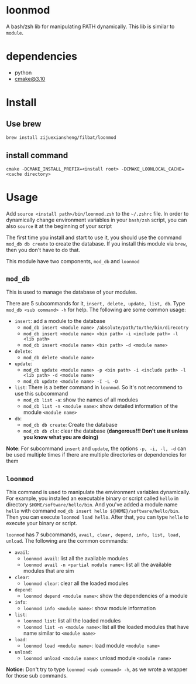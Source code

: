 # loonmod

A bash/zsh lib for manipulating PATH dynamically. This lib is similar to `module`.

# dependencies

* python
* cmake@3.10

# Install

## Use brew

`brew install zijuexiansheng/filbat/loonmod`

## install command 

`cmake -DCMAKE_INSTALL_PREFIX=<install root> -DCMAKE_LOONLOCAL_CACHE=<cache directory>`

# Usage

Add `source <install path>/bin/loonmod.zsh` to the `~/.zshrc` file. In order to dynamically change environment variables in your `bash/zsh` script, you can also `source` it at the beginning of your script

The first time you install and start to use it, you should use the command `mod_db db create` to create the database. If you install this module via `brew`, then you don't have to do that.

This module have two components, `mod_db` and `loonmod`

## `mod_db`

This is used to manage the database of your modules.

There are 5 subcommands for it, `insert, delete, update, list, db`. Type `mod_db <sub command> -h` for help. The following are some common usage:

* `insert`: add a module to the database
    * `mod_db insert <module name> /absolute/path/to/the/bin/direcotry`
    * `mod_db insert <module name> <bin path> -i <include path> -l <lib path>`
    * `mod_db insert <module name> <bin path> -d <module name>`
* `delete`:
    * `mod_db delete <module name>`
* `update`:
    * `mod_db update <module name> -p <bin path> -i <include path> -l <lib path> -d <module name>`
    * `mod_db update <module name> -I -L -D`
* `list`: There is a better command in `loonmod`. So it's not recommend to use this subcommand
    * `mod_db list -a`: show the names of all modules 
    * `mod_db list -n <module name>`: show detailed information of the module `<module name>`
* `db`:
    * `mod_db db create`: Create the database
    * `mod_db db cls`: clear the database **(dangerous!!! Don't use it unless you know what you are doing)**

**Note**: For subcommand `insert` and `update`, the options `-p, -i, -l, -d` can be used multiple times if there are multiple directories or dependencies for them

## `loonmod`

This command is used to manipulate the environment variables dynamically. For example, you installed an executable binary or script called `hello` in directory `$HOME/software/hello/bin`. And you've added a module name `hello` with command `mod_db insert hello ${HOME}/software/hello/bin`. Then you can execute `loonmod load hello`. After that, you can type `hello` to execute your binary or script.

`loonmod` has 7 subcommands, `avail, clear, depend, info, list, load, unload`. The following are the common commands:

* `avail`:
    * `loonmod avail`: list all the available modules
    * `loonmod avail -n <partial module name>`: list all the available modules that are sim
* `clear`:
    * `loonmod clear`: clear all the loaded modules
* `depend`:
    * `loonmod depend <module name>`: show the dependencies of a module
* `info`:
    * `loonmod info <module name>`: show module information
* `list`:
    * `loonmod list`: list all the loaded modules
    * `loonmod list -n <module name>`: list all the loaded modules that have name similar to `<module name>`
* `load`:
    * `loonmod load <module name>`: load module `<module name>`
* `unload`:
    * `loonmod unload <module name>`: unload module `<module name>`

**Notice:** Don't try to type `loonmod <sub command> -h`, as we wrote a wrapper for those sub commands.


